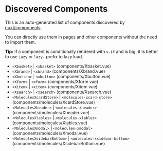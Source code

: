 # Discovered Components

This is an auto-generated list of components discovered by [nuxt/components](https://github.com/nuxt/components).

You can directly use them in pages and other components without the need to import them.

**Tip:** If a component is conditionally rendered with `v-if` and is big, it is better to use `Lazy` or `lazy-` prefix to lazy load.

- `<Xbasket>` | `<xbasket>` (components/Xbasket.vue)
- `<Xbrand>` | `<xbrand>` (components/Xbrand.vue)
- `<Xbutton>` | `<xbutton>` (components/Xbutton.vue)
- `<Xform>` | `<xform>` (components/Xform.vue)
- `<Xitem>` | `<xitem>` (components/Xitem.vue)
- `<Xsearch>` | `<xsearch>` (components/Xsearch.vue)
- `<MoleculesXcardStore>` | `<molecules-xcard-store>` (components/molecules/XcardStore.vue)
- `<MoleculesXheader>` | `<molecules-xheader>` (components/molecules/Xheader.vue)
- `<MoleculesXlables>` | `<molecules-xlables>` (components/molecules/Xlables.vue)
- `<MoleculesXmodal>` | `<molecules-xmodal>` (components/molecules/Xmodal.vue)
- `<MoleculesXsidebarBottom>` | `<molecules-xsidebar-bottom>` (components/molecules/XsidebarBottom.vue)
